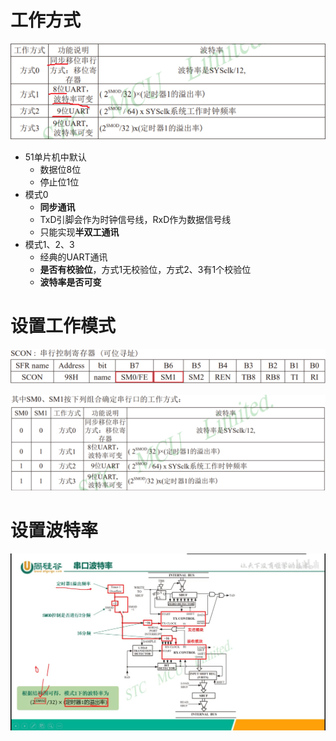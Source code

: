 # 工作方式
![](../photo/Pasted%20image%2020250822093151.png)
- 51单片机中默认
	- 数据位8位
	- 停止位1位
- 模式0
	- **同步通讯**
	- TxD引脚会作为时钟信号线，RxD作为数据信号线
	- 只能实现**半双工通讯**
- 模式1、2、3
	- 经典的UART通讯
	- **是否有校验位**，方式1无校验位，方式2、3有1个校验位
	- **波特率是否可变**

# 设置工作模式

![](../photo/Pasted%20image%2020250822095305.png)

![](../photo/Pasted%20image%2020250822095311.png)

# 设置波特率
![](../photo/Pasted%20image%2020250822095940.png)
